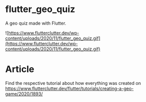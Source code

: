 # flutter_geo_quiz

A geo quiz made with Flutter.

![https://www.flutterclutter.dev/wp-content/uploads/2020/11/flutter_geo_quiz.gif](https://www.flutterclutter.dev/wp-content/uploads/2020/11/flutter_geo_quiz.gif)

# Article

Find the respective tutorial about how everything was created on https://www.flutterclutter.dev/flutter/tutorials/creating-a-geo-game/2020/1893/